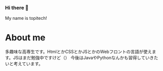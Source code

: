 ### Hi there 👋
My name is topitech!

# About me
多趣味な高専生です。HtmlとかCSSとかJSとかのWebフロントの言語が使えます。JSはまだ勉強中ですけど（）
今後はJavaやPythonなんかも習得していきたいと考えています。

<!--
**TopiTech/TopiTech** is a ✨ _special_ ✨ repository because its `README.md` (this file) appears on your GitHub profile.

Here are some ideas to get you started:

- 🔭 I’m currently working on ...
- 🌱 I’m currently learning ...
- 👯 I’m looking to collaborate on ...
- 🤔 I’m looking for help with ...
- 💬 Ask me about ...
- 📫 How to reach me: ...
- 😄 Pronouns: ...
- ⚡ Fun fact: ...
-->

